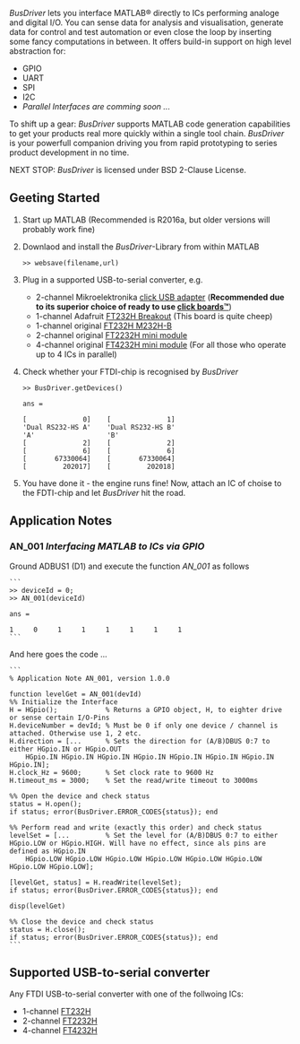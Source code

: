 *BusDriver* lets you interface MATLAB® directly to ICs performing analoge and digital I/O. You can sense data for analysis and visualisation, generate data for control and test automation or even close the loop by inserting some fancy computations in between. It offers build-in support on high level abstraction for: 

* GPIO
* UART
* SPI
* I2C
* *Parallel Interfaces are comming soon ...*

To shift up a gear: *BusDriver* supports MATLAB code generation capabilities to get your products real more quickly within a single tool chain. *BusDriver* is your powerfull companion driving you from rapid prototyping to series product development in no time.

NEXT STOP: *BusDriver* is licensed under BSD 2-Clause License.

## Geeting Started
1. Start up MATLAB (Recommended is R2016a, but older versions will probably work fine)
2. Downlaod and install the *BusDriver*-Library from within MATLAB
	
	```>> websave(filename,url)```

3. Plug in a supported USB-to-serial converter, e.g.
	* 2-channel Mikroelektronika [click USB adapter](http://www.mikroe.com/click/usb-adapter/) (**Recommended due to its superior choice of ready to use [click boards™](http://www.mikroe.com/click/)**)
	* 1-channel Adafruit [FT232H Breakout](https://www.adafruit.com/products/2264) (This board is quite cheep)
	* 1-channel original [FT232H M232H-B](http://www.ftdichip.com/Products/Modules/DevelopmentModules.htm#UM232H-B) 	
	* 2-channel original [FT2232H mini module](http://www.ftdichip.com/Products/Modules/DevelopmentModules.htm#FT2232H_Mini)
	* 4-channel original [FT4232H mini module](http://www.ftdichip.com/Products/Modules/DevelopmentModules.htm#FT4232H_Mini) (For all those who operate up to 4 ICs in parallel)
4. Check whether your FTDI-chip is recognised by *BusDriver*	
		
	```
	>> BusDriver.getDevices()
		
	ans =
	
	[              0]    [              1]
	'Dual RS232-HS A'    'Dual RS232-HS B'
	'A'                  'B'              
	[              2]    [              2]
	[              6]    [              6]
	[       67330064]    [       67330064]
	[         202017]    [         202018]
	```
	
5. You have done it - the engine runs fine! Now, attach an IC of choise to the FDTI-chip and let *BusDriver* hit the road.

## Application Notes
### AN_001 *Interfacing MATLAB to ICs via GPIO*
Ground ADBUS1 (D1) and execute the function *AN_001* as follows

	```
	>> deviceId = 0;
	>> AN_001(deviceId)
	
	ans =
	
	1     0     1     1     1     1     1     1
	```
	
And here goes the code ... 

	```
	% Application Note AN_001, version 1.0.0
	
	function levelGet = AN_001(devId)
	%% Initialize the Interface
	H = HGpio();            % Returns a GPIO object, H, to eighter drive or sense certain I/O-Pins
	H.deviceNumber = devId; % Must be 0 if only one device / channel is attached. Otherwise use 1, 2 etc.
	H.direction = [...      % Sets the direction for (A/B)DBUS 0:7 to either HGpio.IN or HGpio.OUT
	    HGpio.IN HGpio.IN HGpio.IN HGpio.IN HGpio.IN HGpio.IN HGpio.IN HGpio.IN];
	H.clock_Hz = 9600;      % Set clock rate to 9600 Hz
	H.timeout_ms = 3000;    % Set the read/write timeout to 3000ms
	
	%% Open the device and check status
	status = H.open();
	if status; error(BusDriver.ERROR_CODES{status}); end
	
	%% Perform read and write (exactly this order) and check status
	levelSet = [...         % Set the level for (A/B)DBUS 0:7 to either HGpio.LOW or HGpio.HIGH. Will have no effect, since als pins are defined as HGpio.IN
	    HGpio.LOW HGpio.LOW HGpio.LOW HGpio.LOW HGpio.LOW HGpio.LOW HGpio.LOW HGpio.LOW];
	
	[levelGet, status] = H.readWrite(levelSet);
	if status; error(BusDriver.ERROR_CODES{status}); end
	
	disp(levelGet)
	
	%% Close the device and check status
	status = H.close();
	if status; error(BusDriver.ERROR_CODES{status}); end
	```

## Supported USB-to-serial converter
Any FTDI USB-to-serial converter with one of the follwoing  ICs:

* 1-channel [FT232H](http://www.ftdichip.com/Products/ICs/FT232H.htm)
* 2-channel [FT2232H](http://www.ftdichip.com/Products/ICs/FT2232H.htm)
* 4-channel [FT4232H](http://www.ftdichip.com/Products/ICs/FT4232H.htm)
